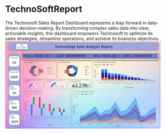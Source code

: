 # TechnoSoftReport
The Technosoft Sales Report Dashboard represents a leap forward in data-driven decision-making. By transforming complex sales data into clear, actionable insights, this dashboard empowers Technosoft to optimize its sales strategies, streamline operations, and achieve its business objectives.
<br>
![Technosoft Sales Report Dashboard](./TechoSoft.jpg)
